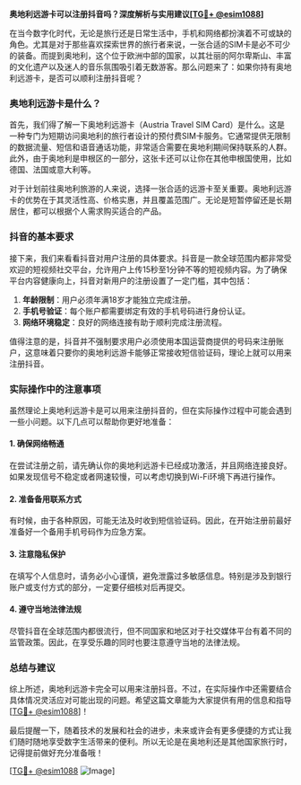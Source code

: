 **奥地利远游卡可以注册抖音吗？深度解析与实用建议[[TG💪+ @esim1088](https://t.me/s/esim1088)]**

在当今数字化时代，无论是旅行还是日常生活中，手机和网络都扮演着不可或缺的角色。尤其是对于那些喜欢探索世界的旅行者来说，一张合适的SIM卡是必不可少的装备。而提到奥地利，这个位于欧洲中部的国家，以其壮丽的阿尔卑斯山、丰富的文化遗产以及迷人的音乐氛围吸引着无数游客。那么问题来了：如果你持有奥地利远游卡，是否可以顺利注册抖音呢？

### 奥地利远游卡是什么？

首先，我们得了解一下奥地利远游卡（Austria Travel SIM Card）是什么。这是一种专门为短期访问奥地利的旅行者设计的预付费SIM卡服务。它通常提供无限制的数据流量、短信和语音通话功能，非常适合需要在奥地利期间保持联系的人群。此外，由于奥地利是申根区的一部分，这张卡还可以让你在其他申根国使用，比如德国、法国或意大利等。

对于计划前往奥地利旅游的人来说，选择一张合适的远游卡至关重要。奥地利远游卡的优势在于其灵活性高、价格实惠，并且覆盖范围广。无论是短暂停留还是长期居住，都可以根据个人需求购买适合的产品。

### 抖音的基本要求

接下来，我们来看看抖音对用户注册的具体要求。抖音是一款全球范围内都非常受欢迎的短视频社交平台，允许用户上传15秒至1分钟不等的短视频内容。为了确保平台内容健康向上，抖音对新用户的注册设置了一定门槛，其中包括：

1. **年龄限制**：用户必须年满18岁才能独立完成注册。
2. **手机号验证**：每个账户都需要绑定有效的手机号码进行身份认证。
3. **网络环境稳定**：良好的网络连接有助于顺利完成注册流程。

值得注意的是，抖音并不强制要求用户必须使用本国运营商提供的号码来注册账户，这意味着只要你的奥地利远游卡能够正常接收短信验证码，理论上就可以用来注册抖音。

### 实际操作中的注意事项

虽然理论上奥地利远游卡是可以用来注册抖音的，但在实际操作过程中可能会遇到一些小问题。以下几点可以帮助你更好地准备：

#### 1. 确保网络畅通
在尝试注册之前，请先确认你的奥地利远游卡已经成功激活，并且网络连接良好。如果发现信号不稳定或者网速较慢，可以考虑切换到Wi-Fi环境下再进行操作。

#### 2. 准备备用联系方式
有时候，由于各种原因，可能无法及时收到短信验证码。因此，在开始注册前最好准备好一个备用手机号码作为应急方案。

#### 3. 注意隐私保护
在填写个人信息时，请务必小心谨慎，避免泄露过多敏感信息。特别是涉及到银行账户或支付方式的部分，一定要仔细核对后再提交。

#### 4. 遵守当地法律法规
尽管抖音在全球范围内都很流行，但不同国家和地区对于社交媒体平台有着不同的监管政策。因此，在享受乐趣的同时也要注意遵守当地的法律法规。

### 总结与建议

综上所述，奥地利远游卡完全可以用来注册抖音。不过，在实际操作中还需要结合具体情况灵活应对可能出现的问题。希望这篇文章能为大家提供有用的信息和指导[[TG💪+ @esim1088](https://t.me/s/esim1088)]！

最后提醒一下，随着技术的发展和社会的进步，未来或许会有更多便捷的方式让我们随时随地享受数字生活带来的便利。所以无论是在奥地利还是其他国家旅行时，记得提前做好充分准备哦！

[[TG💪+ @esim1088](https://t.me/s/esim1088) ![Image](https://i.postimg.cc/4NQfJmqS/Snipaste-2025-05-13-00-14-12.png)]